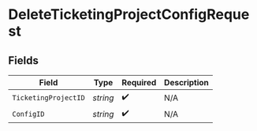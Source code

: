 # DeleteTicketingProjectConfigRequest


## Fields

| Field                | Type                 | Required             | Description          |
| -------------------- | -------------------- | -------------------- | -------------------- |
| `TicketingProjectID` | *string*             | :heavy_check_mark:   | N/A                  |
| `ConfigID`           | *string*             | :heavy_check_mark:   | N/A                  |